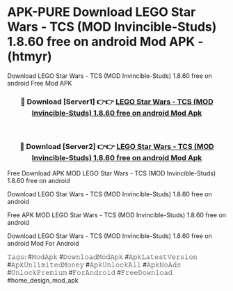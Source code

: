 # APK-PURE Download LEGO Star Wars - TCS (MOD Invincible-Studs) 1.8.60 free on android Mod APK - (htmyr)
Download LEGO Star Wars - TCS (MOD Invincible-Studs) 1.8.60 free on android Free Mod APK

<div align="center">
<h3>🔴 Download [Server1] 👉👉 <a href="https://apk-comot.site?title=LEGO_Star_Wars_-_TCS_(MOD_Invincible-Studs)_1.8.60_free_on_android">LEGO Star Wars - TCS (MOD Invincible-Studs) 1.8.60 free on android Mod Apk</a></h3><br>

<h3>🔴 Download [Server2] 👉👉 <a href="https://apk-comot.site?title=LEGO_Star_Wars_-_TCS_(MOD_Invincible-Studs)_1.8.60_free_on_android">LEGO Star Wars - TCS (MOD Invincible-Studs) 1.8.60 free on android Mod Apk</a></h3>
</div>


Free Download APK MOD LEGO Star Wars - TCS (MOD Invincible-Studs) 1.8.60 free on android

Download LEGO Star Wars - TCS (MOD Invincible-Studs) 1.8.60 free on android 

Free APK MOD LEGO Star Wars - TCS (MOD Invincible-Studs) 1.8.60 free on android 

Download LEGO Star Wars - TCS (MOD Invincible-Studs) 1.8.60 free on android Mod For Android

𝚃𝚊𝚐𝚜: #𝙼𝚘𝚍𝙰𝚙𝚔 #𝙳𝚘𝚠𝚗𝚕𝚘𝚊𝚍𝙼𝚘𝚍𝙰𝚙𝚔 #𝙰𝚙𝚔𝙻𝚊𝚝𝚎𝚜𝚝𝚅𝚎𝚛𝚜𝚒𝚘𝚗 #𝙰𝚙𝚔𝚄𝚗𝚕𝚒𝚖𝚒𝚝𝚎𝚍𝙼𝚘𝚗𝚎𝚢 #𝙰𝚙𝚔𝚄𝚗𝚕𝚘𝚌𝚔𝙰𝚕𝚕 #𝙰𝚙𝚔𝙽𝚘𝙰𝚍𝚜 #𝚄𝚗𝚕𝚘𝚌𝚔𝙿𝚛𝚎𝚖𝚒𝚞𝚖 #𝙵𝚘𝚛𝙰𝚗𝚍𝚛𝚘𝚒𝚍 #𝙵𝚛𝚎𝚎𝙳𝚘𝚠𝚗𝚕𝚘𝚊𝚍 #home_design_mod_apk